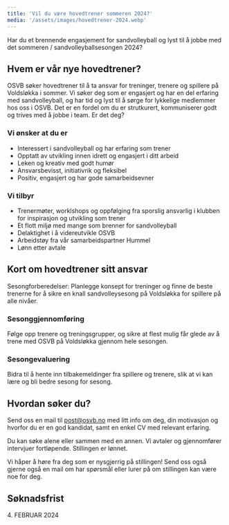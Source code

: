```yaml
---
title: 'Vil du være hovedtrener sommeren 2024?'
media: '/assets/images/hovedtrener-2024.webp'
---
```


Har du et brennende engasjement for sandvolleyball og lyst til å jobbe med det sommeren / sandvolleyballsesongen 2024?

## Hvem er vår nye hovedtrener?
OSVB søker hovedtrener til å ta ansvar for treninger, trenere og spillere på Voldsløkka i sommer. Vi søker deg som er engasjert og har en del erfaring med sandvolleyball, og har tid og lyst til å sørge for lykkelige medlemmer hos oss i OSVB. Det er en fordel om du er strutkurert, kommuniserer godt og trives med å jobbe i team. Er det deg?

### Vi ønsker at du er
* Interessert i sandvolleyball og har erfaring som trener
* Opptatt av utvikling innen idrett og engasjert i ditt arbeid
* Leken og kreativ med godt humør
* Ansvarsbevisst, initiativrik og fleksibel
* Positiv, engasjert og har gode samarbeidsevner

### Vi tilbyr
* Trenermøter, worklshops og oppfølging fra sporslig ansvarlig i klubben for inspirasjon og utvikling som trener
* Et flott miljø med mange som brenner for sandvolleyball
* Delaktighet i å videreutvikle OSVB
* Arbeidstøy fra vår samarbeidspartner Hummel
* Lønn etter avtale

## Kort om hovedtrener sitt ansvar

Sesongforberedelser: Planlegge konsept for treninger og finne de beste trenerne for å sikre en knall sandvolleysesong på Voldsløkka for spillere på alle nivåer.

### Sesonggjennomføring
Følge opp trenere og treningsgrupper, og sikre at flest mulig får glede av å trene med OSVB på Voldsløkka gjennom hele sesongen.

### Sesongevaluering
Bidra til å hente inn tilbakemeldinger fra spillere og trenere, slik at vi kan lære og bli bedre sesong for sesong.

## Hvordan søker du?
Send oss en mail til post@osvb.no med litt info om deg, din motivasjon og hvorfor du er en god kandidat, samt en enkel CV med relevant erfaring.

Du kan søke alene eller sammen med en annen. Vi avtaler og gjennomfører intervjuer fortløpende. Stillingen er lønnet.

Vi håper å høre fra deg som er nysgjerrig på stillingen! Send oss også gjerne også en mail om har spørsmål eller lurer på om stillingen kan være noe for deg.

## Søknadsfrist
4\. FEBRUAR 2024